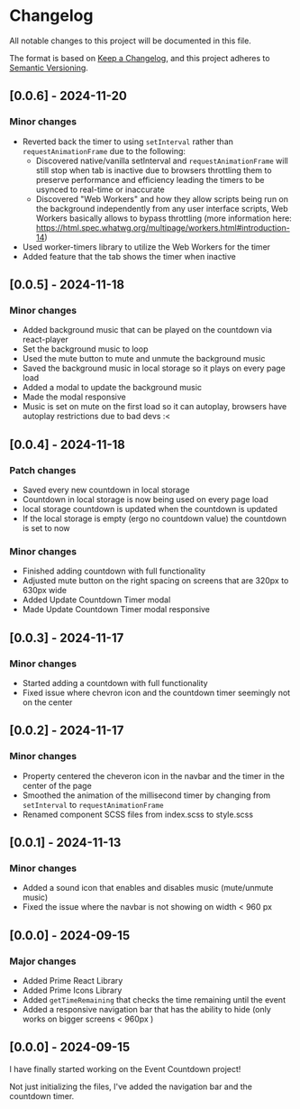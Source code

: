 # Changelog

All notable changes to this project will be documented in this file.

The format is based on [Keep a Changelog](https://keepachangelog.com/en/1.0.0/),
and this project adheres to [Semantic Versioning](https://semver.org/spec/v2.0.0.html).

## [0.0.6] - 2024-11-20

### Minor changes

- Reverted back the timer to using `setInterval` rather than `requestAnimationFrame` due to the following:
    - Discovered native/vanilla setInterval and `requestAnimationFrame` will still stop when tab is inactive due to browsers throttling them to preserve performance and efficiency leading the timers to be usynced to real-time or inaccurate
    - Discovered "Web Workers" and how they allow scripts being run on the background independently from any user interface scripts, Web Workers basically allows to bypass throttling (more information here: https://html.spec.whatwg.org/multipage/workers.html#introduction-14)
- Used worker-timers library to utilize the Web Workers for the timer
- Added feature that the tab shows the timer when inactive

## [0.0.5] - 2024-11-18

### Minor changes

- Added background music that can be played on the countdown via react-player
- Set the background music to loop
- Used the mute button to mute and unmute the background music
- Saved the background music in local storage so it plays on every page load
- Added a modal to update the background music
- Made the modal responsive
- Music is set on mute on the first load so it can autoplay, browsers have autoplay restrictions due to bad devs :< 

## [0.0.4] - 2024-11-18

### Patch changes

- Saved every new countdown in local storage
- Countdown in local storage is now being used on every page load
- local storage countdown is updated when the countdown is updated
- If the local storage is empty (ergo no countdown value) the countdown is set to now

### Minor changes

- Finished adding countdown with full functionality
- Adjusted mute button on the right spacing on screens that are 320px to 630px wide
- Added Update Countdown Timer modal
- Made Update Countdown Timer modal responsive

## [0.0.3] - 2024-11-17

### Minor changes

- Started adding a countdown with full functionality
- Fixed issue where chevron icon and the countdown timer seemingly not on the center

## [0.0.2] - 2024-11-17

### Minor changes

- Property centered the cheveron icon in the navbar and the timer in the center of the page
- Smoothed the animation of the millisecond timer by changing from `setInterval` to `requestAnimationFrame`
- Renamed component SCSS files from index.scss to style.scss

## [0.0.1] - 2024-11-13

### Minor changes

- Added a sound icon that enables and disables music (mute/unmute music)
- Fixed the issue where the navbar is not showing on width < 960 px

## [0.0.0] - 2024-09-15

### Major changes

- Added Prime React Library
- Added Prime Icons Library
- Added `getTimeRemaining` that checks the time remaining until the event
- Added a responsive navigation bar that has the ability to hide (only works on bigger screens < 960px )

## [0.0.0] - 2024-09-15

I have finally started working on the Event Countdown project!

Not just initializing the files, I've added the navigation bar and the countdown timer.
